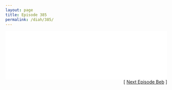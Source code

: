 ```yaml
---
layout: page
title: Episode 385
permalink: /diah/385/
---
```


<iframe allowfullscreen="true" frameborder="0" style="width:100%;" marginheight="0" marginwidth="0" mozallowfullscreen="true" scrolling="NO" src="//gdriveplayer.us/embed2.php?link=9M%252FikUEJFu8vD9Y915vytwHCXW%252BLFobB%252BvC4enqJKonZEDoLzUIpee2zcif2I9%252BM9Qub5F4tBta9OwGMNc8sDxNNvIp%252FbkCTDzN4E0unD1tmmhtKMl49KwPhJge4v6FnP4HyU80t04VlgQdHDIH5%252FFPNFWNUSVxQf7JdBsNq4Z43ntHayXttjzRb2vhx5OThliZzKzeyc5rbZIKwo65xgO&amp;no_adult=yes" webkitallowfullscreen="true"></iframe>

<div align="right">[ <a href="/diah/386/">Next Episode Beb</a> ]</div>

